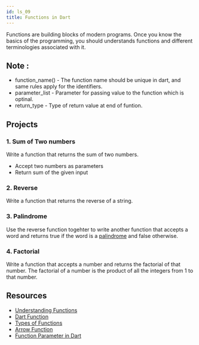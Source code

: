 ```yaml
---
id: ls_09
title: Functions in Dart
---
```


Functions are building blocks of modern programs. Once you know the basics of the programming, you
should understands functions and different terminologies associated with it.

## Note :

- function_name() - The function name should be unique in dart, and same rules apply for the
  identifiers.
- parameter_list - Parameter for passing value to the function which is optinal.
- return_type - Type of return value at end of funtion.

## Projects

### 1. Sum of Two numbers

Write a function that returns the sum of two numbers.

- Accept two numbers as parameters
- Return sum of the given input
  
### 2. Reverse

Write a function that returns the reverse of a string.

### 3. Palindrome

Use the reverse function togehter to write another function that accepts a word and returns true if the word is
a [palindrome](https://en.wikipedia.org/wiki/Palindrome) and false otherwise.

### 4. Factorial

Write a function that accepts a number and returns the factorial of that number. The factorial of a number is the product of all the integers from 1 to that number.

## Resources

- [Understanding Functions](https://dart-tutorial.com/functions/functions-in-dart)
- [Dart Function](https://www.javatpoint.com/dart-function)
- [Types of Functions](https://dart-tutorial.com/functions/types-of-functions-in-dart/)
- [Arrow Function](https://dart-tutorial.com/functions/arrow-function-in-dart/)
- [Function Parameter in Dart](https://dart-tutorial.com/functions/function-parameter-in-dart/)